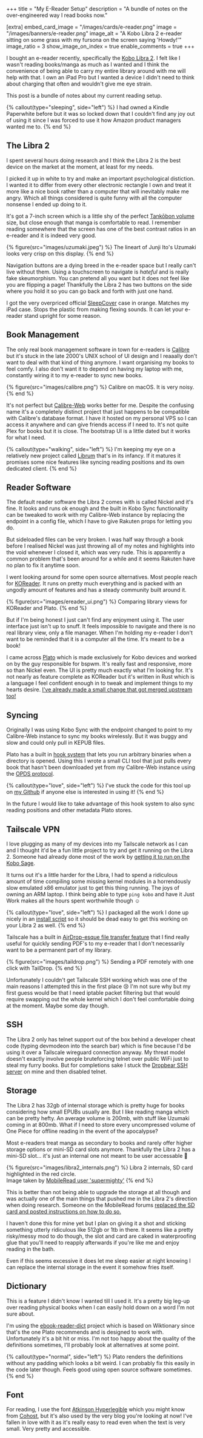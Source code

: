 +++
title = "My E-Reader Setup"
description = "A bundle of notes on the over-engineered way I read books now."

[extra]
embed_card_image = "/images/cards/e-reader.png"
image = "/images/banners/e-reader.png"
image_alt = "A Kobo Libra 2 e-reader sitting on some grass with my fursona on the screen saying 'Howdy!'"
image_ratio = 3
show_image_on_index = true
enable_comments = true
+++

I bought an e-reader recently, specifically the [Kobo Libra 2](https://uk.kobobooks.com/products/kobo-libra-2). I felt like I wasn't reading books/manga as much as I wanted and I think the convenience of being able to carry my entire library around with me will help with that. I own an iPad Pro but I wanted a device I didn't need to think about charging that often and wouldn't give me eye strain.

This post is a bundle of notes about my current reading setup.

{% callout(type="sleeping", side="left") %}
I had owned a Kindle Paperwhite before but it was so locked down that I couldn't find any joy out of using it since I was forced to use it how Amazon product managers wanted me to.
{% end %}

## The Libra 2
I spent several hours doing research and I think the Libra 2 is the best device on the market at the moment, at least for my needs.

I picked it up in white to try and make an important psychological distiction. I wanted it to differ from every other electronic rectangle I own and treat it more like a nice book rather than a computer that will inevitably make me angry. Which all things considered is quite funny with all the computer nonsense I ended up doing to it.

It's got a 7-inch screen which is a little shy of the perfect [Tankōbon volume](https://en.wikipedia.org/wiki/Tank%C5%8Dbon) size, but close enough that manga is comfortable to read. I remember reading somewhere that the screen has one of the best contrast ratios in an e-reader and it is indeed very good.

{% figure(src="images/uzumaki.jpeg") %}
    The lineart of Junji Ito's Uzumaki looks very crisp on this display.
{% end %}

Navigation buttons are a dying breed in the e-reader space but I really can't live without them. Using a touchscreen to navigate is *hateful* and is really fake skeumorphism. You can pretend all you want but it does not feel like you are flipping a page! Thankfully the Libra 2 has two buttons on the side where you hold it so you can go back and forth with just one hand.

I got the very overpriced official [SleepCover](https://uk.kobobooks.com/products/kobo-libra-2-sleepcover) case in orange. Matches my iPad case. Stops the plastic from making flexing sounds. It can let your e-reader stand upright for some reason.

## Book Management
The only real book management software in town for e-readers is [Calibre](https://calibre-ebook.com) but it's stuck in the late 2000's UNIX school of UI design and I reaaally don't want to deal with that kind of thing anymore. I want organising my books to feel comfy. I also don't want it to depend on having my laptop with me, constantly wiring it to my e-reader to sync new books.

{% figure(src="images/calibre.png") %}
    Calibre on macOS. It is very noisy.
{% end %}

It's not perfect but [Calibre-Web](https://github.com/janeczku/calibre-web) works better for me. Despite the confusing name it's a completely distinct project that just happens to be compatible with Calibre's database format. I have it hosted on my personal VPS so I can access it anywhere and can give friends access if I need to. It's not quite Plex for books but it is close. The bootstrap UI is a little dated but it works for what I need.

{% callout(type="walking", side="left") %}
I'm keeping my eye on a relatively new project called [Librum](https://github.com/Librum-Reader/Librum) that's in its infancy. If it matures it promises some nice features like syncing reading positions and its own dedicated client.
{% end %}

## Reader Software
The default reader software the Libra 2 comes with is called Nickel and it's fine. It looks and runs ok enough and the built in Kobo Sync functionality can be tweaked to work with my Calibre-Web instance by replacing the endpoint in a config file, which I have to give Rakuten props for letting you do.

But sideloaded files can be very broken. I was half way through a book before I realised Nickel was just throwing all of my notes and highlights into the void whenever I closed it, which was very rude. This is apparently a common problem that's been around for a while and it seems Rakuten have no plan to fix it anytime soon.

I went looking around for some open source alternatives. Most people reach for [KOReader](https://koreader.rocks). It runs on pretty much everything and is packed with an ungodly amount of features and has a steady community built around it.

{% figure(src="images/ereader_ui.png") %}
Comparing library views for KOReader and Plato.
{% end %}

But if I'm being honest I just can't find any enjoyment using it. The user interface just isn't up to snuff. It feels impossible to navigate and there is no real library view, only a file manager. When I'm holding my e-reader I don't want to be reminded that it is a computer all the time. It's meant to be a book!

I came across [Plato](https://github.com/baskerville/plato) which is made exclusively for Kobo devices and worked on by the guy responsible for bspwm. It's really fast and responsive, more so than Nickel even. The UI is pretty much exactly what I'm looking for. It's not nearly as feature complete as KOReader but it's written in Rust which is a language I feel confident enough in to tweak and implement things to my hearts desire. [I've already made a small change that got merged upstream too!](https://github.com/baskerville/plato/pull/323)

## Syncing
Originally I was using Kobo Sync with the endpoint changed to point to my Calibre-Web instance to sync my books wirelessly. But it was buggy and slow and could only pull in KEPUB files.

Plato has a built in [hook system](https://github.com/baskerville/plato/blob/master/doc/HOOKS.md) that lets you run arbitrary binaries when a directory is opened. Using this I wrote a small CLI tool that just pulls every book that hasn't been downloaded yet from my Calibre-Web instance using the [OPDS protocol](https://en.wikipedia.org/wiki/Open_Publication_Distribution_System).

{% callout(type="love", side="left") %}
I've stuck the code for this tool up on [my Github](https://github.com/videah/plato-opds) if anyone else is interested in using it!
{% end %}

In the future I would like to take advantage of this hook system to also sync reading positions and other metadata Plato stores.

## Tailscale VPN
I love plugging as many of my devices into my Tailscale network as I can and I thought it'd be a fun little project to try and get it running on the Libra 2. Someone had already done most of the work by [getting it to run on the Kobo Sage](https://dstaley.com/posts/tailscale-on-kobo-sage).

It turns out it's a little harder for the Libra, I had to spend a ridiculous amount of time compiling some missing kernel modules in a horrendously slow emulated x86 emulator just to get this thing running. The joys of owning an ARM laptop. I think being able to type `ping kobo` and have it Just Work makes all the hours spent worthwhile though ☺️

{% callout(type="love", side="left") %}
I packaged all the work I done up nicely in an [install script](https://github.com/videah/kobo-tailscale) so it should be dead easy to get this working on your Libra 2 as well.
{% end %}

Tailscale has a built in [AirDrop-esque file transfer feature](https://tailscale.com/kb/1106/taildrop) that I find really useful for quickly sending PDF's to my e-reader that I don't necessarily want to be a permanent part of my library.

{% figure(src="images/taildrop.png") %}
    Sending a PDF remotely with one click with TailDrop.
{% end %}

Unfortunately I couldn't get Tailscale SSH working which was one of the main reasons I attempted this in the first place 😢 I'm not sure why but my first guess would be that I need iptable packet filtering but that would require swapping out the whole kernel which I don't feel comfortable doing at the moment. Maybe some day though.

## SSH
The Libra 2 only has telnet support out of the box behind a developer cheat code (typing devmodeon into the search bar) which is fine because I'd be using it over a Tailscale wireguard connection anyway. My threat model doesn't exactly involve people bruteforcing telnet over public WiFi just to steal my furry books. But for completions sake I stuck the [Dropbear SSH server](https://matt.ucc.asn.au/dropbear/dropbear.html) on mine and then disabled telnet.

## Storage
The Libra 2 has 32gb of internal storage which is pretty huge for books considering how small EPUBs usually are. But I like reading manga which can be pretty hefty. An average volume is 200mb, with stuff like Uzumaki coming in at 800mb. What if I need to store every uncompressed volume of One Piece for offline reading in the event of the apocalypse?

Most e-readers treat manga as secondary to books and rarely offer higher storage options or mini-SD card slots anymore. Thankfully the Libra 2 has a mini-SD slot... it's just an internal one not meant to be user accessable 🫠

{% figure(src="images/libra2_internals.png") %}
Libra 2 internals, SD card highlighted in the red circle. <br> Image taken by [MobileRead user 'supermighty'](https://www.mobileread.com/forums/showthread.php?t=342428)
{% end %}

This is better than not being able to upgrade the storage at all though and was actually one of the main things that pushed me in the Libra 2's direction when doing research. Someone on the MobileRead forums [replaced the SD card and posted instructions on how to do so.](https://www.mobileread.com/forums/showthread.php?t=348546)

I haven't done this for mine yet but I plan on giving it a shot and sticking something utterly ridiculous like 512gb or 1tb in there. It seems like a pretty risky/messy mod to do though, the slot and card are caked in waterproofing glue that you'll need to reapply afterwards if you're like me and enjoy reading in the bath.

Even if this seems excessive it does let me sleep easier at night knowing I can replace the internal storage in the event it somehow fries itself.

## Dictionary
This is a feature I didn't know I wanted till I used it. It's a pretty big leg-up over reading physical books when I can easily hold down on a word I'm not sure about.

I'm using the [ebook-reader-dict](https://github.com/BoboTiG/ebook-reader-dict) project which is based on Wiktionary since that's the one Plato recommends and is designed to work with. Unfortunately it's a bit hit or miss. I'm not too happy about the quality of the definitions sometimes, I'll probably look at alternatives at some point.

{% callout(type="normal", side="left") %}
Plato renders the definitions without any padding which looks a bit weird. I can probably fix this easily in the code later though. Feels good using open source software sometimes.
{% end %}

## Font
For reading, I use the font [Atkinson Hyperlegible](https://brailleinstitute.org/freefont) which you might know from [Cohost](https://cohost.org), but it's also used by the very blog you're looking at now! I've fallen in love with it as it's really easy to read even when the text is very small. Very pretty and accessible.
